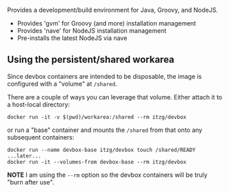 Provides a development/build environment for Java, Groovy, and NodeJS.

* Provides 'gvm' for Groovy (and more) installation management
* Provides 'nave' for NodeJS installation management
* Pre-installs the latest NodeJS via nave

## Using the persistent/shared workarea

Since devbox containers are intended to be disposable, the image is configured 
with a "volume" at `/shared`. 

There are a couple of ways you can leverage that volume. Either attach it to
a host-local directory:

    docker run -it -v $(pwd)/workarea:/shared --rm itzg/devbox

or run a "base" container and mounts the `/shared` from that onto any
subsequent containers:

    docker run --name devbox-base itzg/devbox touch /shared/READY
    ...later...
    docker run -it --volumes-from devbox-base --rm itzg/devbox

**NOTE** I am using the `--rm` option so the devbox containers will be truly
"burn after use".
